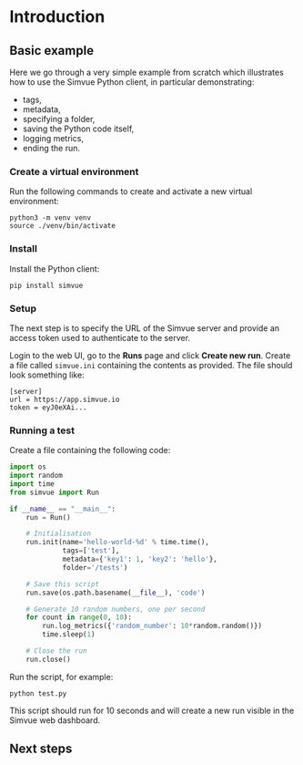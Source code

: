 # Introduction

## Basic example

Here we go through a very simple example from scratch which illustrates how to use
the Simvue Python client, in particular demonstrating:

* tags,
* metadata,
* specifying a folder,
* saving the Python code itself,
* logging metrics,
* ending the run.

### Create a virtual environment

Run the following commands to create and activate a new virtual environment:
```
python3 -m venv venv
source ./venv/bin/activate
```

### Install

Install the Python client:
```
pip install simvue
```

### Setup

The next step is to specify the URL of the Simvue server and provide an access token used to authenticate to the server.

Login to the web UI, go to the **Runs** page and click **Create new run**. Create a file called `simvue.ini` containing
the contents as provided.
The file should look something like:
```
[server]
url = https://app.simvue.io
token = eyJ0eXAi...
```

### Running a test

Create a file containing the following code:
```  py
import os
import random
import time
from simvue import Run

if __name__ == "__main__":
    run = Run()

    # Initialisation
    run.init(name='hello-world-%d' % time.time(),
             tags=['test'],
             metadata={'key1': 1, 'key2': 'hello'},
             folder='/tests')

    # Save this script
    run.save(os.path.basename(__file__), 'code')

    # Generate 10 random numbers, one per second
    for count in range(0, 10):
        run.log_metrics({'random_number': 10*random.random()})
        time.sleep(1)

    # Close the run
    run.close()
```

Run the script, for example:
```
python test.py
```

This script should run for 10 seconds and will create a new run visible in the Simvue web dashboard.


## Next steps
